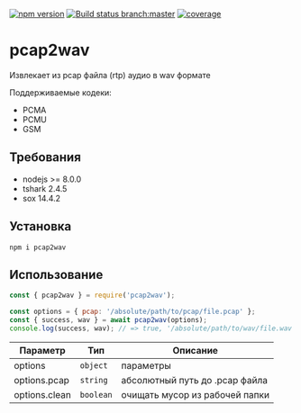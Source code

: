  [![npm version](https://badge.fury.io/js/pcap2wav.svg)](https://www.npmjs.com/package/pcap2wav) [![Build status branch:master](https://travis-ci.org/Bobrovskih/pcap2wav.svg?branch=master)](https://travis-ci.org/Bobrovskih/pcap2wav)
 [![coverage](https://codecov.io/gh/Bobrovskih/pcap2wav/branch/master/graph/badge.svg)](https://codecov.io/gh/Bobrovskih/pcap2wav)

# pcap2wav
Извлекает из pcap файла (rtp) аудио в wav формате

Поддерживаемые кодеки:
 - PCMA
 - PCMU
 - GSM

## Требования
 - nodejs >= 8.0.0 
 - tshark 2.4.5
 - sox 14.4.2

## Установка
`npm i pcap2wav`

## Использование
```javascript
const { pcap2wav } = require('pcap2wav');

const options = { pcap: '/absolute/path/to/pcap/file.pcap' };
const { success, wav } = await pcap2wav(options);
console.log(success, wav); // => true, '/absolute/path/to/wav/file.wav'
```

| Параметр  | Тип  | Описание |
| --------- | ---- | -------- |
| options | <code>object</code> | параметры |
| options.pcap | <code>string</code> | абсолютный путь до .pcap файла |
| options.clean| <code>boolean</code> | очищать мусор из рабочей папки |
